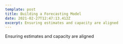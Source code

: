 ```yaml
---
template: post
title: Building a Forecasting Model
date: 2021-02-27T12:47:13.412Z
excerpt: Ensuring estimates and capacity are aligned
---
```

Ensuring estimates and capacity are aligned
